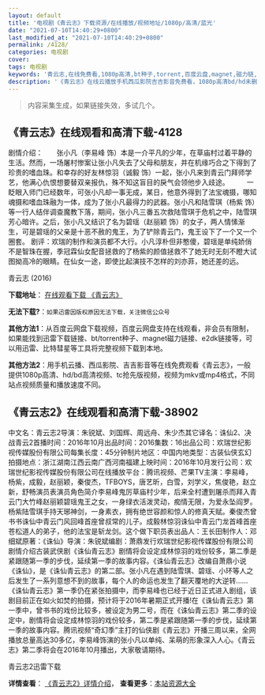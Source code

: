 ```yaml
---
layout: default
title: '电视剧《青云志》下载资源/在线播放/视频地址/1080p/高清/蓝光'
date: "2021-07-10T14:40:29+0800"
last_modified_at: "2021-07-10T14:40:29+0800"
permalink: /4128/
categories: 电视剧
cover:
tags: 电视剧
keywords: '青云志,在线免费看,1080p高清,bt种子,torrent,百度云盘,magnet,磁力链,迅雷下载资源'
description: '《青云志》在线云播放手机西瓜影院吉吉影音免费看，1080p高清bd/hd未删减完整版和tc抢先枪版，mkv/mp4格式，附带bt/torrent种子、magnet/磁力链、百度云盘、网盘资源迅雷下载链接'
---
```


>内容采集生成，如果链接失效，多试几个。


## 《青云志》在线观看和高清下载-4128

剧情介绍：　　张小凡（李易峰 饰）本是一介平凡的少年，在草庙村过着平静的生活。然而，一场屠村惨案让张小凡失去了父母和朋友，并在机缘巧合之下得到了珍贵的嗜血珠。和幸存的好友林惊羽（诚毅 饰）一起，张小凡来到青云门拜师学艺，他满心仇恨想要替双亲报仇，殊不知这盲目的戾气会领他步入歧途。  　　一眨眼入师门已经数年，可张小凡却一事无成，某日，他意外得到了法宝魂摄，哪知魂摄和嗜血珠融为一体，成为了张小凡最得力的武器。张小凡和陆雪琪（杨紫 饰）等一行人结伴调查魔教下落，期间，张小凡三番五次救陆雪琪于危机之中，陆雪琪芳心暗许。之后，张小凡又结识了名为碧瑶（赵丽颖 饰）的女子，两人情愫渐生，可是碧瑶的父亲是十恶不赦的鬼王，为了铲除青云门，鬼王设下了一个又一个圈套。 剧评：欢瑞的制作和演员都不大行。小凡淳朴但非憨傻，碧瑶是单纯娇俏不是智珠在握，季冠霖仙女配音拯救的了杨紫的颜值拯救不了她无时无刻不瞪大试图拗高冷的眼睛。在仙女一途，即使比起演技不怎样的刘亦菲，她还差的远。


青云志 (2016)

**下载地址**： [在线观看下载 《青云志》](https://www.btbtdy.me/btdy/dy5902.html) 


**无法下载?**：`如果迅雷因版权原因无法下载，关注微信公众号 `

**其他方法1**：从百度云网盘下载视频，百度云网盘支持在线观看，非会员有限制，如果能找到迅雷下载链接、bt/torrent种子、magnet磁力链接、e2dk链接等，可以用迅雷、比特彗星等工具将完整视频下载到本地。

**其他方法2**：用手机云播、西瓜影院、吉吉影音等在线免费观看《青云志》，一般提供1080p高清、hd/bd高清视频、tc抢先版视频，视频为mkv或mp4格式，不同站点视频质量和播放速度不同。


## 《青云志2》在线观看和高清下载-38902

中文名：青云志2导演：朱锐斌、刘国辉、周远舟、朱少杰其它译名：诛仙2、决战青云2首播时间：2016年10月出品时间：2016集数：16出品公司：欢瑞世纪影视传媒股份有限公司每集长度：45分钟制片地区：中国内地类型：古装仙侠玄幻拍摄地点：浙江湖南江西云南广西河南福建上映时间：2016年10月发行公司：欢瑞世纪影视传媒股份有限公司在线播放平台：腾讯视频、芒果TV主演：李易峰，杨紫，成毅，赵丽颖，秦俊杰，TFBOYS，唐艺昕，白雪，刘学义，焦俊艳，赵立新，舒畅演员表演员角色简介李易峰鬼厉草庙村少年，后来全村遭到屠杀而拜入青云门大竹峰赵丽颖碧瑶鬼王之女，一身绿衣活泼灵动，痴情无限，为爱永坠阎罗。杨紫陆雪琪手持天琊神剑，一身素衣，拥有绝世容颜和惊人的修真天赋。秦俊杰曾书书诛仙中青云门风回峰首座曾叔常的儿子。成毅林惊羽诛仙中青云门龙首峰首座苍松道人的弟子，他的法宝是斩龙剑。这个做下职员表出品人：王长田制作人：邓细斌原著：《诛仙》导演：朱锐斌编剧：萧鼎发行欢瑞世纪影视传媒股份有限公司剧情介绍古装武侠剧《诛仙青云志》剧情将会设定成林惊羽的戏份较多，第二季是紧跟随第一季的步伐，延续第一季的故事内容。《诛仙青云志》改编自萧鼎小说《诛仙》，是《诛仙青云志》的第二部。张小凡在遇到陆雪琪、碧瑶、小环等人之后发生了一系列意想不到的故事，每个人的命运也发生了翻天覆地的大逆转……《诛仙青云志》第一季仍在紧张拍摄中，而李易峰也已经于近日正式进入剧组，该剧目前正在如火如焚的拍摄，预计将于2016年暑期正式开播!在《诛仙青云志》第一季中，曾书书的戏份比较多，被设定为男二号，而在《诛仙青云志》第二季的设定中，剧情将会设定成林惊羽的戏份较多，第二季是紧跟随第一季的步伐，延续第一季的故事内容。腾讯视频“奇幻季”主打的仙侠剧《青云志》开播三周以来，全网播放总量高达30多亿，李易峰饰演的张小凡以单纯、呆萌的形象深入人心。《青云志》第二季将会在2016年10月播出，大家敬请期待。


青云志2迅雷下载

**详情查看**： [《青云志2》详情介绍](/movie/38902/)， **查看更多**：[本站资源大全](/movie/t/all/)

